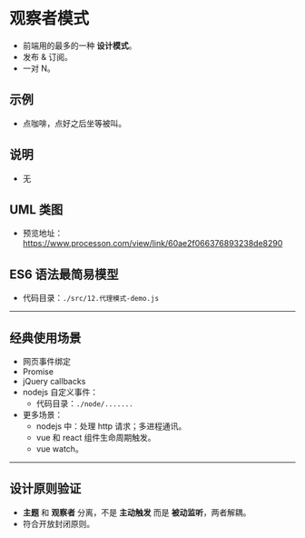 # 观察者模式

- 前端用的最多的一种 **设计模式**。
- 发布 & 订阅。
- 一对 N。

## 示例

- 点咖啡，点好之后坐等被叫。

## 说明

- 无

## UML 类图

- 预览地址：https://www.processon.com/view/link/60ae2f066376893238de8290

## ES6 语法最简易模型

- 代码目录：`./src/12.代理模式-demo.js`

---

## 经典使用场景

- 网页事件绑定
- Promise
- jQuery callbacks
- nodejs 自定义事件：
  - 代码目录：`./node/.......`
- 更多场景：
  - nodejs 中：处理 http 请求；多进程通讯。
  - vue 和 react 组件生命周期触发。
  - vue watch。

---

## 设计原则验证

- **主题** 和 **观察者** 分离，不是 **主动触发** 而是 **被动监听**，两者解耦。
- 符合开放封闭原则。
